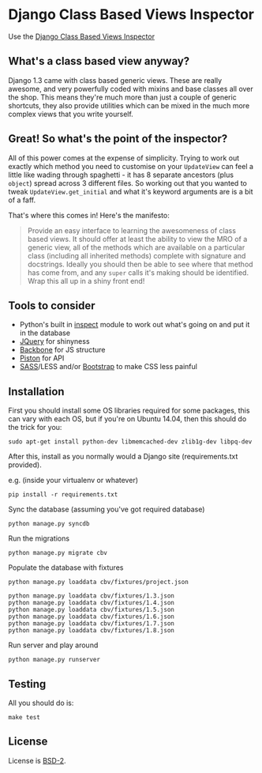 Django Class Based Views Inspector
==================================

Use the [Django Class Based Views Inspector](http://ccbv.co.uk/)

What's a class based view anyway?
---------------------------------

Django 1.3 came with class based generic views. These are really awesome, and
very powerfully coded with mixins and base classes all over the shop. This
means they're much more than just a couple of generic shortcuts, they also
provide utilities which can be mixed in the much more complex views that you
write yourself.

Great! So what's the point of the inspector?
--------------------------------------------

All of this power comes at the expense of simplicity. Trying to work out
exactly which method you need to customise on your `UpdateView` can feel a
little like wading through spaghetti - it has 8 separate ancestors (plus
`object`) spread across 3 different files. So working out that you wanted to
tweak `UpdateView.get_initial` and what it's keyword arguments are is a bit of
a faff.

That's where this comes in! Here's the manifesto:

> Provide an easy interface to learning the awesomeness of class based views.
> It should offer at least the ability to view the MRO of a generic view, all
> of the methods which are available on a particular class (including all
> inherited methods) complete with signature and docstrings. Ideally you should
> then be able to see where that method has come from, and any `super` calls
> it's making should be identified. Wrap this all up in a shiny front end!

Tools to consider
-----------------

* Python's built in [inspect](http://docs.python.org/library/inspect.html)
  module to work out what's going on and put it in the database
* [JQuery](http://jquery.com) for shinyness
* [Backbone](http://documentcloud.github.com/backbone/) for JS structure
* [Piston](https://bitbucket.org/jespern/django-piston/wiki/Home) for API
* [SASS](http://sass-lang.com/)/LESS and/or
  [Bootstrap](http://twitter.github.com/bootstrap/) to make CSS less painful

Installation
------------

First you should install some OS libraries required for some packages, this can vary with each OS, but if you're on Ubuntu 14.04, then this should do the trick for you:

    sudo apt-get install python-dev libmemcached-dev zlib1g-dev libpq-dev

After this, install as you normally would a Django site (requirements.txt provided).

e.g. (inside your virtualenv or whatever)

    pip install -r requirements.txt

Sync the database (assuming you've got required database)

    python manage.py syncdb

Run the migrations

    python manage.py migrate cbv

Populate the database with fixtures

    python manage.py loaddata cbv/fixtures/project.json

    python manage.py loaddata cbv/fixtures/1.3.json
    python manage.py loaddata cbv/fixtures/1.4.json
    python manage.py loaddata cbv/fixtures/1.5.json
    python manage.py loaddata cbv/fixtures/1.6.json
    python manage.py loaddata cbv/fixtures/1.7.json
    python manage.py loaddata cbv/fixtures/1.8.json

Run server and play around

    python manage.py runserver


Testing
-------

All you should do is:

    make test


License
--------
License is [BSD-2](http://opensource.org/licenses/BSD-2-Clause).

